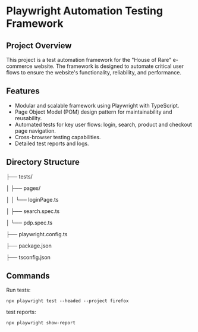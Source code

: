 # Playwright Automation Testing Framework

## Project Overview

This project is a test automation framework for the "House of Rare" e-commerce website. The framework is designed to automate critical user flows to ensure the website's functionality, reliability, and performance.

## Features

- Modular and scalable framework using Playwright with TypeScript.
- Page Object Model (POM) design pattern for maintainability and reusability.
- Automated tests for key user flows: login, search, product and checkout page navigation.
- Cross-browser testing capabilities.
- Detailed test reports and logs.

## Directory Structure
├── tests/

│ ├── pages/

│ │ └── loginPage.ts

│ ├── search.spec.ts

│ └── pdp.spec.ts

├── playwright.config.ts

├── package.json

├── tsconfig.json

## Commands
Run tests:
```
npx playwright test --headed --project firefox
```
test reports:
```
npx playwright show-report
```
